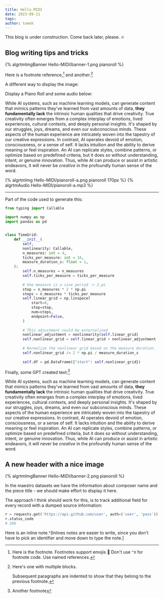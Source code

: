 ```yaml
---
title: Hello MIDI
date: 2023-09-11
tags:
author: tomek
---
```


This blog is under construction. Come back later, please. :fire:

<!-- more -->

## Blog writing tips and tricks

{% algrtmImgBanner Hello-MIDI/banner-1.png pianoroll %}

Here is a footnote reference,[^1] and another.[^longnote]

A different way to display the image:

Display a Piano Roll and some audio below:

While AI systems, such as machine learning models, can generate content that mimics patterns they've learned from vast amounts of data, **they fundamentally lack** the intrinsic human qualities that drive creativity. True creativity often emerges from a complex interplay of emotions, lived experiences, cultural contexts, and deeply personal insights. It's shaped by our struggles, joys, dreams, and even our subconscious minds. These aspects of the human experience are intricately woven into the tapestry of our creative expressions. In contrast, AI operates devoid of emotion, consciousness, or a sense of self. It lacks intuition and the ability to derive meaning or feel inspiration. An AI can replicate styles, combine patterns, or optimize based on predefined criteria, but it does so without understanding, intent, or genuine innovation. Thus, while AI can produce or assist in artistic endeavors, it will never be _creative_ in the profoundly human sense of the word.


{% algrtmImg Hello-MIDI/pianoroll-a.png pianoroll 170px %}
{% algrtmAudio Hello-MIDI/pianoroll-a.mp3 %}

---

Part of the code used to generate this:

```python
from typing import Callable
                           
import numpy as np         
import pandas as pd        


class TimeGrid:                                                      
    def __init__(                                                    
        self,                                                        
        nonlinearity: Callable,                                      
        n_measures: int = 4,                                         
        ticks_per_measure: int = 16,                                 
        measure_duration_s: float = 1,                               
    ):                                                               
        self.n_measures = n_measures                                 
        self.ticks_per_measure = ticks_per_measure                   
                                                                     
        # One measure is a sine period -> 2.pi                       
        stop = n_measures * 2 * np.pi                                
        steps = n_measures * ticks_per_measure                       
        self.linear_grid = np.linspace(                              
            start=0,                                                 
            stop=stop,                                               
            num=steps,                                               
            endpoint=False,                                          
        )                                                            
                                                                     
        # This adjustment could be externalized                      
        nonlinear_adjustment = nonlinearity(self.linear_grid)        
        self.nonlinear_grid = self.linear_grid + nonlinear_adjustment
                                                                     
        # Normalize the nonlinear grid based on the measure duration.
        self.nonlinear_grid /= 2 * np.pi / measure_duration_s        
                                                                     
        self.df = pd.DataFrame({"start": self.nonlinear_grid})       
```


Finally, some GPT created text:[^ref_gpt_a]

While AI systems, such as machine learning models, can generate content that mimics patterns they've learned from vast amounts of data, **they fundamentally lack** the intrinsic human qualities that drive creativity. True creativity often emerges from a complex interplay of emotions, lived experiences, cultural contexts, and deeply personal insights. It's shaped by our struggles, joys, dreams, and even our subconscious minds. These aspects of the human experience are intricately woven into the tapestry of our creative expressions. In contrast, AI operates devoid of emotion, consciousness, or a sense of self. It lacks intuition and the ability to derive meaning or feel inspiration. An AI can replicate styles, combine patterns, or optimize based on predefined criteria, but it does so without understanding, intent, or genuine innovation. Thus, while AI can produce or assist in artistic endeavors, it will never be _creative_ in the profoundly human sense of the word.

## A new header with a nice image
{% algrtmImgBanner Hello-MIDI/banner-2.png pianoroll %}

In the maestro datasets we have the information about composer name and the piece title - we should make effort to display it here.

The approach I think should work for this, is to track additional field for every record with a dumped source information:

```py
r = requests.get('https://api.github.com/user', auth=('user', 'pass'))
r.status_code
# 200
```

Here is an inline note.^[Inlines notes are easier to write, since you don't have to pick an identifier and move down to type the note.]

[^1]: Here is the footnote. Footnotes support emojis :satellite: Don't use `^X` for footnote code. Use named references.

[^longnote]: Here's one with multiple blocks.

    Subsequent paragraphs are indented to show that they
belong to the previous footnote.

[^ref_gpt_a]: Another footnote
